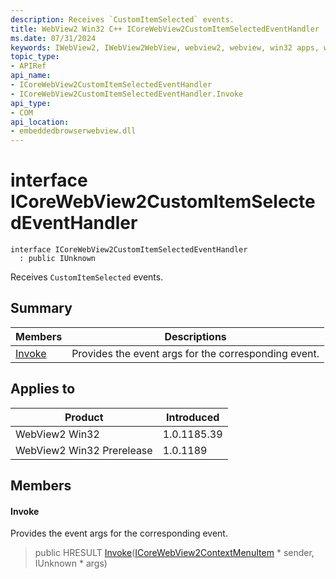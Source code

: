 ```yaml
---
description: Receives `CustomItemSelected` events.
title: WebView2 Win32 C++ ICoreWebView2CustomItemSelectedEventHandler
ms.date: 07/31/2024
keywords: IWebView2, IWebView2WebView, webview2, webview, win32 apps, win32, edge, ICoreWebView2, ICoreWebView2Controller, browser control, edge html, ICoreWebView2CustomItemSelectedEventHandler
topic_type: 
- APIRef
api_name:
- ICoreWebView2CustomItemSelectedEventHandler
- ICoreWebView2CustomItemSelectedEventHandler.Invoke
api_type:
- COM
api_location:
- embeddedbrowserwebview.dll
---
```


# interface ICoreWebView2CustomItemSelectedEventHandler

```
interface ICoreWebView2CustomItemSelectedEventHandler
  : public IUnknown
```

Receives `CustomItemSelected` events.

## Summary

 Members                        | Descriptions
--------------------------------|---------------------------------------------
[Invoke](#invoke) | Provides the event args for the corresponding event.

## Applies to

Product                         | Introduced
--------------------------------|---------------------------------------------
WebView2 Win32            |    1.0.1185.39
WebView2 Win32 Prerelease |    1.0.1189

## Members

#### Invoke

Provides the event args for the corresponding event.

> public HRESULT [Invoke](#invoke)([ICoreWebView2ContextMenuItem](icorewebview2contextmenuitem.md#icorewebview2contextmenuitem) * sender, IUnknown * args)

